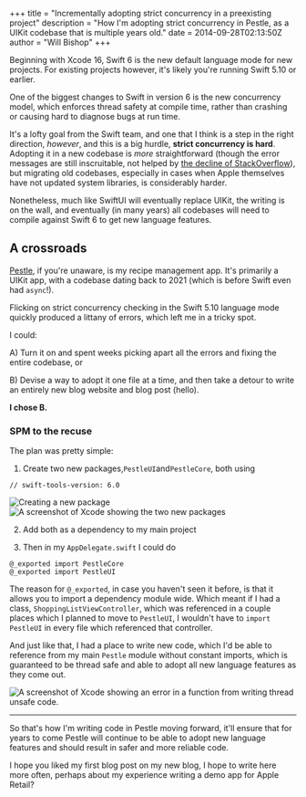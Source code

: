 +++
title = "Incrementally adopting strict concurrency in a preexisting project"
description = "How I'm adopting strict concurrency in Pestle, as a UIKit codebase that is multiple years old."
date = 2014-09-28T02:13:50Z
author = "Will Bishop"
+++

Beginning with Xcode 16, Swift 6 is the new default language mode for new projects. For existing projects however, it's likely you're running Swift 5.10 or earlier.

One of the biggest changes to Swift in version 6 is the new concurrency model, which enforces thread safety at compile time, rather than crashing or causing hard to diagnose bugs at run time. 

It's a lofty goal from the Swift team, and one that I think is a step in the right direction, _however_, and this is a big hurdle, **strict concurrency is hard**. Adopting it in a new codebase is _more_ straightforward (though the error messages are still inscruitable, not helped by [the decline of StackOverflow](https://observablehq.com/@ayhanfuat/the-fall-of-stack-overflow)), but migrating old codebases, especially in cases when Apple themselves have not updated system libraries, is considerably harder. 

Nonetheless, much like SwiftUI will eventually replace UIKit, the writing is on the wall, and eventually (in many years) all codebases will need to compile against Swift 6 to get new language features.

## A crossroads

[Pestle](https://pestlechef.app), if you're unaware, is my recipe management app. It's primarily a UIKit app, with a codebase dating back to 2021 (which is before Swift even had `async`!). 

Flicking on strict concurrency checking in the Swift 5.10 language mode quickly produced a littany of errors, which left me in a tricky spot. 

I could:

A) Turn it on and spent weeks picking apart all the errors and fixing the entire codebase, or 

B) Devise a way to adopt it one file at a time, and then take a detour to write an entirely new blog website and blog post (hello).

**I chose B.**

### SPM to the recuse

The plan was pretty simple:

1. Create two new packages,`PestleUI`and`PestleCore`, both using 

```
// swift-tools-version: 6.0
```

![Creating a new package](/images/newpackage.png)
![A screenshot of Xcode showing the two new packages](/images/packages.png)

2. Add both as a dependency to my main project

3. Then in my `AppDelegate.swift` I could do

```
@_exported import PestleCore
@_exported import PestleUI
```

The reason for `@_exported`, in case you haven't seen it before, is that it allows you to import a dependency module wide. Which meant if I had a class, `ShoppingListViewController`, which was referenced in a couple places which I planned to move to `PestleUI`, I wouldn't have to `import PestleUI` in every file which referenced that controller.

And just like that, I had a place to write new code, which I'd be able to reference from my main `Pestle` module without constant imports, which is guaranteed to be thread safe and able to adopt all new language features as they come out.

![A screenshot of Xcode showing an error in a function from writing thread unsafe code.](/images/unsafefunction.png)

------

So that's how I'm writing code in Pestle moving forward, it'll ensure that for years to come Pestle will continue to be able to adopt new language features and should result in safer and more reliable code. 

I hope you liked my first blog post on my new blog, I hope to write here more often, perhaps about my experience writing a demo app for Apple Retail?
